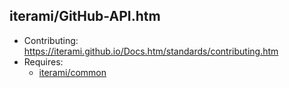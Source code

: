 iterami/GitHub-API.htm
----------------------

* Contributing: https://iterami.github.io/Docs.htm/standards/contributing.htm
* Requires:
  * [iterami/common](https://github.com/iterami/common)
